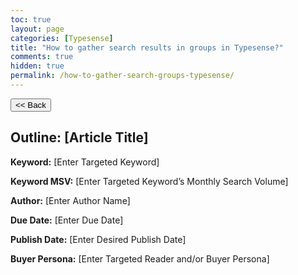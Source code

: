 ```yaml
---
toc: true
layout: page
categories: [Typesense]
title: "How to gather search results in groups in Typesense?"
comments: true
hidden: true
permalink: /how-to-gather-search-groups-typesense/
---
```


<button class="back-button" onclick="window.history.back()"><< Back</button>

## Outline: [Article Title]

**Keyword:** [Enter Targeted Keyword]

**Keyword MSV:** [Enter Targeted Keyword’s Monthly Search Volume]

**Author:** [Enter Author Name]

**Due Date:** [Enter Due Date]

**Publish Date:** [Enter Desired Publish Date]

**Buyer Persona:** [Enter Targeted Reader and/or Buyer Persona]

<br>
